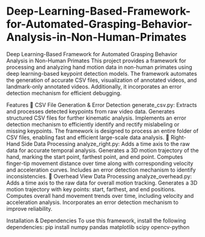 # Deep-Learning-Based-Framework-for-Automated-Grasping-Behavior-Analysis-in-Non-Human-Primates

Deep Learning-Based Framework for Automated Grasping Behavior Analysis in Non-Human Primates
This project provides a framework for processing and analyzing hand motion data in non-human primates using deep learning-based keypoint detection models. The framework automates the generation of accurate CSV files, visualization of annotated videos, and landmark-only annotated videos. Additionally, it incorporates an error detection mechanism for efficient debugging.

Features
📌 CSV File Generation & Error Detection
generate_csv.py:
Extracts and processes detected keypoints from raw video data.
Generates structured CSV files for further kinematic analysis.
Implements an error detection mechanism to efficiently identify and rectify mislabeling or missing keypoints.
The framework is designed to process an entire folder of CSV files, enabling fast and efficient large-scale data analysis.
📌 Right-Hand Side Data Processing
analyze_right.py:
Adds a time axis to the raw data for accurate temporal analysis.
Generates a 3D motion trajectory of the hand, marking the start point, farthest point, and end point.
Computes finger-tip movement distance over time along with corresponding velocity and acceleration curves.
Includes an error detection mechanism to identify inconsistencies.
📌 Overhead View Data Processing
analyze_overhead.py:
Adds a time axis to the raw data for overall motion tracking.
Generates a 3D motion trajectory with key points: start, farthest, and end positions.
Computes overall hand movement trends over time, including velocity and acceleration analysis.
Incorporates an error detection mechanism to improve reliability.

Installation & Dependencies
To use this framework, install the following dependencies:
pip install numpy pandas matplotlib scipy opencv-python